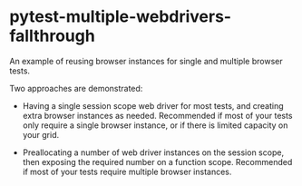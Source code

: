 # pytest-multiple-webdrivers-fallthrough

An example of reusing browser instances for single and multiple browser tests.

Two approaches are demonstrated:

 * Having a single session scope web driver for most tests, and creating extra browser instances as needed.
   Recommended if most of your tests only require a single browser instance, or if there is limited capacity on your grid.

 * Preallocating a number of web driver instances on the session scope, then exposing the required number on a function scope.
   Recommended if most of your tests require multiple browser instances.
